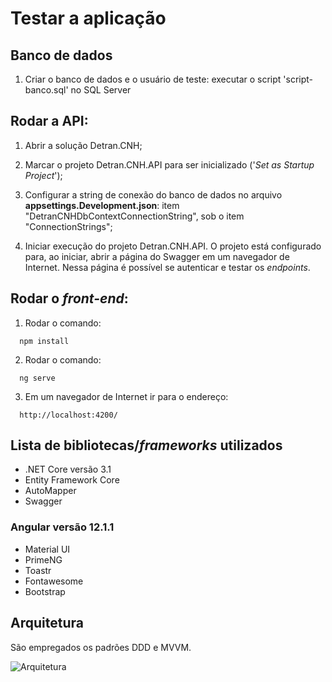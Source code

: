 # Testar a aplicação 

## Banco de dados

  1. Criar o banco de dados e o usuário de teste: executar o script 'script-banco.sql' no SQL Server

## Rodar a API: 

  1. Abrir a solução Detran.CNH;
  2. Marcar o projeto Detran.CNH.API para ser inicializado ('*Set as Startup Project*');
  3. Configurar a string de conexão do banco de dados no arquivo **appsettings.Development.json**:
	item "DetranCNHDbContextConnectionString", sob o item "ConnectionStrings";
	
  4. Iniciar execução do projeto Detran.CNH.API. O projeto está configurado para, ao iniciar, abrir a página do Swagger em um navegador de Internet.
	Nessa página é possível se autenticar e testar os *endpoints*.
	
## Rodar o *front-end*:

  1. Rodar o comando:
  ```
    npm install
  ```	
  2. Rodar o comando:
  ```
    ng serve
  ```

  3. Em um navegador de Internet ir para o endereço:
  ```
    http://localhost:4200/
  ```
## Lista de bibliotecas/*frameworks* utilizados

- .NET Core versão 3.1
-	Entity Framework Core
-	AutoMapper
-	Swagger

### Angular versão 12.1.1
-	Material UI
-	PrimeNG
-	Toastr
-	Fontawesome
-	Bootstrap

## Arquitetura

São empregados os padrões DDD e MVVM.

![Arquitetura](https://i.ibb.co/Ht745xq/Arquitetura.png)
